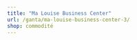 ```yaml
---
title: "Ma Louise Business Center"
url: /ganta/ma-louise-business-center-3/
shop: commodité
---
```

